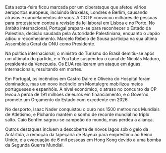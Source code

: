 Esta sexta-feira ficou marcada por um ciberataque que afetou vários aeroportos europeus, incluindo Bruxelas, Londres e Berlim, causando atrasos e cancelamentos de voos. A CGTP convocou milhares de pessoas para protestarem contra a revisão da lei laboral em Lisboa e no Porto. No âmbito internacional, Portugal prepara-se para reconhecer o Estado da Palestina, decisão saudada pela Autoridade Palestiniana, enquanto o Japão adiou o reconhecimento. Marcelo Rebelo de Sousa participa na sua última Assembleia Geral da ONU como Presidente.

Na política internacional, o ministro do Turismo do Brasil demitiu-se após um ultimato do partido, e o YouTube suspendeu o canal de Nicolás Maduro, presidente da Venezuela. Os EUA realizaram um ataque em águas internacionais, resultando em mortes.

Em Portugal, os incêndios em Castro Daire e Oliveira do Hospital foram dominados, mas um novo incêndio em Montalegre mobilizou meios portugueses e espanhóis. A nível económico, o atraso no concurso da CP levou à perda de 191 milhões de euros em financiamento, e o Governo promete um Orçamento do Estado com excedente em 2026.

No desporto, Isaac Nader conquistou o ouro nos 1500 metros nos Mundiais de Atletismo, e Pichardo mantém o sonho de recorde mundial no triplo salto. Caio Bonfim sagrou-se campeão do mundo, mas perdeu a aliança.

Outros destaques incluem a descoberta de novos lagos sob o gelo da Antártida, a remoção da tapeçaria de Bayeux para empréstimo ao Reino Unido, e a evacuação de 6 mil pessoas em Hong Kong devido a uma bomba da Segunda Guerra Mundial.